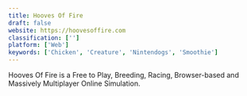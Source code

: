 ```yaml
---
title: Hooves Of Fire
draft: false 
website: https://hoovesoffire.com
classification: ['']
platform: ['Web']
keywords: ['Chicken', 'Creature', 'Nintendogs', 'Smoothie']
---
```

Hooves Of Fire is a Free to Play, Breeding, Racing, Browser-based and Massively Multiplayer Online Simulation.